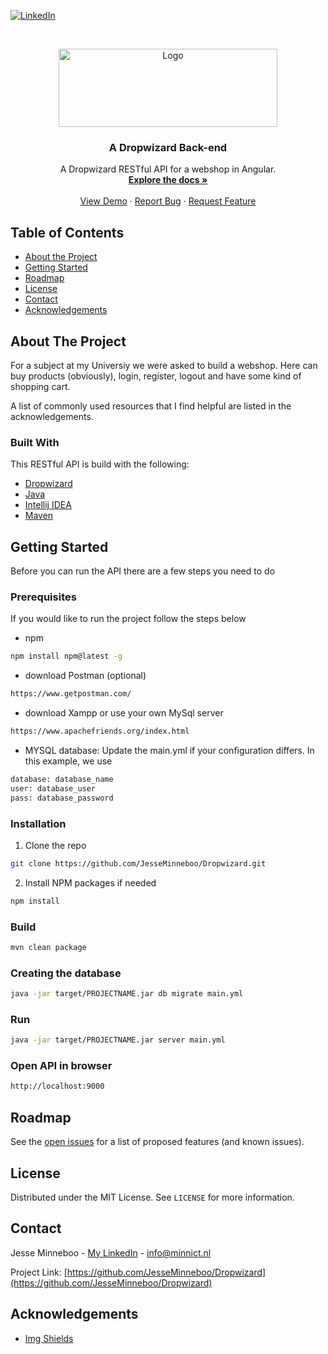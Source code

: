 [![LinkedIn][linkedin-shield]][linkedin-url]



<!-- PROJECT LOGO -->
<br />
<p align="center">
  <a href="https://github.com/JesseMinneboo/Dropwizard">
    <img src="https://adfs.hsleiden.nl/adfs/portal/logo/logo.jpg?id=45F39A10B144CA81073A73EA67131C55FC9ED34BC069E4D2CE6424F67E9D7877" alt="Logo" width="350" height="125">
  </a>

  <h3 align="center">A Dropwizard Back-end</h3>

  <p align="center">
    A Dropwizard RESTful API for a webshop in Angular.
    <br />
    <a href="https://github.com/othneildrew/Dropwizard"><strong>Explore the docs »</strong></a>
    <br />
    <br />
    <a href="https://github.com/JesseMinneboo/Dropwizard">View Demo</a>
    ·
    <a href="https://github.com/JesseMinneboo/Dropwizard/issues">Report Bug</a>
    ·
    <a href="https://github.com/JesseMinneboo/Dropwizard/issues">Request Feature</a>
  </p>
</p>



<!-- TABLE OF CONTENTS -->
## Table of Contents

* [About the Project](#about-the-project)
* [Getting Started](#getting-started)
* [Roadmap](#roadmap)
* [License](#license)
* [Contact](#contact)
* [Acknowledgements](#acknowledgements)



<!-- ABOUT THE PROJECT -->
## About The Project

For a subject at my Universiy we were asked to build a webshop. Here can buy products (obviously), login, register, logout and have some kind of shopping cart.

A list of commonly used resources that I find helpful are listed in the acknowledgements.

### Built With
This RESTful API is build with the following:
* [Dropwizard](https://www.dropwizard.io/en/stable/)
* [Java](https://www.java.com/nl/download/)
* [Intellij IDEA](https://www.jetbrains.com/idea/)
* [Maven](https://maven.apache.org/)



<!-- GETTING STARTED -->
## Getting Started

Before you can run the API there are a few steps you need to do

### Prerequisites

If you would like to run the project follow the steps below

* npm
```sh
npm install npm@latest -g
```
* download Postman (optional)
```sh
https://www.getpostman.com/
```
* download Xampp or use your own MySql server
```sh
https://www.apachefriends.org/index.html
```
* MYSQL database: Update the main.yml if your configuration differs. In this example, we use
```sh
database: database_name
user: database_user
pass: database_password
```


### Installation

1. Clone the repo
```sh
git clone https://github.com/JesseMinneboo/Dropwizard.git
```
2. Install NPM packages if needed
```sh
npm install
```


### Build
```sh
mvn clean package
```


### Creating the database
```sh
java -jar target/PROJECTNAME.jar db migrate main.yml
```


### Run
```sh
java -jar target/PROJECTNAME.jar server main.yml
```


### Open API in browser
```sh
http://localhost:9000
```


<!-- ROADMAP -->
## Roadmap

See the [open issues](https://github.com/JesseMinneboo/Dropwizard/issues) for a list of proposed features (and known issues).


<!-- LICENSE -->
## License

Distributed under the MIT License. See `LICENSE` for more information.


<!-- CONTACT -->
## Contact

Jesse Minneboo - [My LinkedIn](https://www.linkedin.com/in/jesseminneboo) - info@minnict.nl

Project Link: [https://github.com/JesseMinneboo/Dropwizard](https://github.com/JesseMinneboo/Dropwizard)



<!-- ACKNOWLEDGEMENTS -->
## Acknowledgements
* [Img Shields](https://shields.io)


<!-- MARKDOWN LINKS & IMAGES -->
[linkedin-shield]: https://img.shields.io/badge/-LinkedIn-black.svg?style=flat-square&logo=linkedin&colorB=555
[linkedin-url]: https://linkedin.com/in/JesseMinneboo
